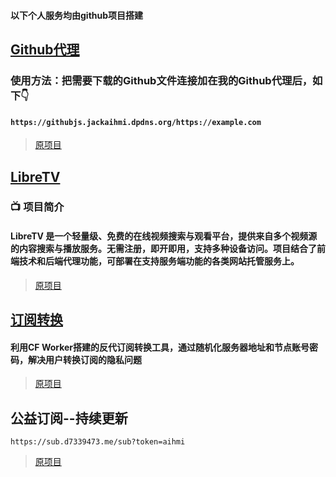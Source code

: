 #### 以下个人服务均由github项目搭建

## [Github代理](https://githubjs.jackaihmi.dpdns.org)
### 使用方法：把需要下载的Github文件连接加在我的Github代理后，如下👇
#### `https://githubjs.jackaihmi.dpdns.org/https://example.com`

> [原项目](https://github.com/cmliu/CF-Workers-GitHub)

## [LibreTV](https://libretv.aihmi.nyc.mn)
### 📺 项目简介
#### LibreTV 是一个轻量级、免费的在线视频搜索与观看平台，提供来自多个视频源的内容搜索与播放服务。无需注册，即开即用，支持多种设备访问。项目结合了前端技术和后端代理功能，可部署在支持服务端功能的各类网站托管服务上。
> [原项目](https://github.com/LibreSpark/LibreTV)


## [订阅转换](https://psub.aihmi.nyc.mn)
#### 利用CF Worker搭建的反代订阅转换工具，通过随机化服务器地址和节点账号密码，解决用户转换订阅的隐私问题
> [原项目](https://github.com/bulianglin/psub)

## 公益订阅--持续更新 

```
https://sub.d7339473.me/sub?token=aihmi
``` 

> [原项目](https://github.com/jackaihmi/CF-Workers-SUB)
